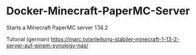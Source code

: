 # Docker-Minecraft-PaperMC-Server
Starts a Minecraft PaperMC server 1.14.2

Tutorial (german) https://marc.tv/anleitung-stabiler-minecraft-1-13-2-server-auf-einem-synology-nas/
